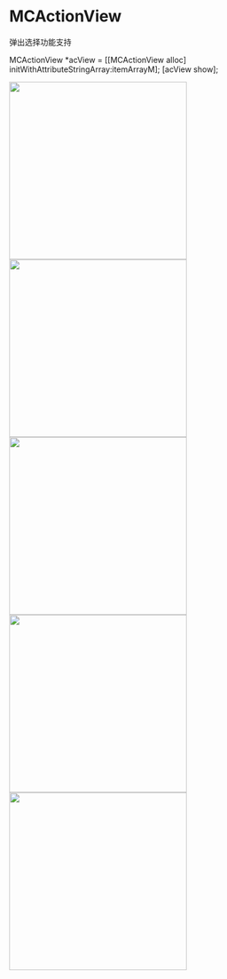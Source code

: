 # MCActionView
弹出选择功能支持

MCActionView *acView = [[MCActionView alloc] initWithAttributeStringArray:itemArrayM];
[acView show];

<img src="https://raw.github.com/ibireme/MCActionView/master/MCActionView/Snapshots/1.png" width="320"><br/>
<img src="https://raw.github.com/ibireme/YYKit/master/Demo/Snapshots/2.png" width="320"><br/>
<img src="https://raw.github.com/ibireme/YYKit/master/Demo/Snapshots/3.png" width="320"><br/>
<img src="https://raw.github.com/ibireme/YYKit/master/Demo/Snapshots/4.png" width="320"><br/>
<img src="https://raw.github.com/ibireme/YYKit/master/Demo/Snapshots/5.png" width="320"><br/>